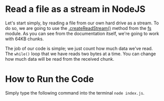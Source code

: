 # Read a file as a stream in NodeJS

Let's start simply, by reading a file from our own hard drive as a stream. To do so, we are going to use the [.createReadStream()](https://nodejs.org/api/fs.html#fs_fs_createreadstream_path_options) method from the [fs](https://nodejs.org/api/fs.html) module. As you can see from the documentation itself, we're going to work with 64KB chunks.

The job of our code is simple; we just count how much data we've read. The `while()` loop that we have reads two bytes at a time. You can change how much data will be read from the received chunk.

# How to Run the Code

Simply type the following command into the terminal `node index.js`.
